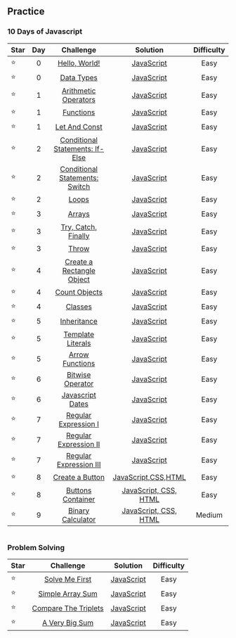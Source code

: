 ## Practice
### 10 Days of Javascript
| Star | Day | Challenge                       | Solution | Difficulty |
|-- |:---:|:-----------------------------:|:--------:|:----------:|
|⭐| 0 |[Hello, World!](https://github.com/aldoignatachandra/HACKERRANK/tree/master/Practice/10DaysOfJavascript/Day0/HelloWorld)| [JavaScript](https://github.com/aldoignatachandra/HACKERRANK/blob/master/Practice/10DaysOfJavascript/Day0/HelloWorld/Solution.js) | Easy |
|⭐| 0 |[Data Types](https://github.com/aldoignatachandra/HACKERRANK/tree/master/Practice/10DaysOfJavascript/Day0/DataTypes)| [JavaScript](https://github.com/aldoignatachandra/HACKERRANK/blob/master/Practice/10DaysOfJavascript/Day0/DataTypes/Solution.js) | Easy |
|⭐| 1 |[Arithmetic Operators](https://github.com/aldoignatachandra/HACKERRANK/tree/master/Practice/10DaysOfJavascript/Day1/ArithmeticOperators)| [JavaScript](https://github.com/aldoignatachandra/HACKERRANK/blob/master/Practice/10DaysOfJavascript/Day1/ArithmeticOperators/Solution.js) | Easy |
|⭐| 1 |[Functions](https://github.com/aldoignatachandra/HACKERRANK/tree/master/Practice/10DaysOfJavascript/Day1/Functions)| [JavaScript](https://github.com/aldoignatachandra/HACKERRANK/blob/master/Practice/10DaysOfJavascript/Day1/Functions/Solution.js) | Easy |
|⭐| 1 |[Let And Const](https://github.com/aldoignatachandra/HACKERRANK/tree/master/Practice/10DaysOfJavascript/Day1/LetAndConst)| [JavaScript](https://github.com/aldoignatachandra/HACKERRANK/blob/master/Practice/10DaysOfJavascript/Day1/LetAndConst/Solution.js) | Easy |
|⭐| 2 |[Conditional Statements: If-Else](https://github.com/aldoignatachandra/HACKERRANK/tree/master/Practice/10DaysOfJavascript/Day2/If-Else)| [JavaScript](https://github.com/aldoignatachandra/HACKERRANK/blob/master/Practice/10DaysOfJavascript/Day2/If-Else/Solution.js) | Easy |
|⭐| 2 |[Conditional Statements: Switch](https://github.com/aldoignatachandra/HACKERRANK/tree/master/Practice/10DaysOfJavascript/Day2/Switch)| [JavaScript](https://github.com/aldoignatachandra/HACKERRANK/blob/master/Practice/10DaysOfJavascript/Day2/Switch/Solution.js) | Easy |
|⭐| 2 |[Loops](https://github.com/aldoignatachandra/HACKERRANK/tree/master/Practice/10DaysOfJavascript/Day2/Loops)| [JavaScript](https://github.com/aldoignatachandra/HACKERRANK/blob/master/Practice/10DaysOfJavascript/Day2/Loops/Solution.js) | Easy |
|⭐| 3 |[Arrays](https://github.com/aldoignatachandra/HACKERRANK/tree/master/Practice/10DaysOfJavascript/Day3/Arrays)| [JavaScript](https://github.com/aldoignatachandra/HACKERRANK/blob/master/Practice/10DaysOfJavascript/Day3/Arrays/Solution.js) | Easy |
|⭐| 3 |[Try, Catch, Finally](https://github.com/aldoignatachandra/HACKERRANK/tree/master/Practice/10DaysOfJavascript/Day3/Try%2CCatch%2CFinally)| [JavaScript](https://github.com/aldoignatachandra/HACKERRANK/blob/master/Practice/10DaysOfJavascript/Day3/Try%2CCatch%2CFinally/Solution.js) | Easy |
|⭐| 3 |[Throw](https://github.com/aldoignatachandra/HACKERRANK/tree/master/Practice/10DaysOfJavascript/Day3/Throw)| [JavaScript](https://github.com/aldoignatachandra/HACKERRANK/blob/master/Practice/10DaysOfJavascript/Day3/Throw/Solution.js) | Easy |
|⭐| 4 |[Create a Rectangle Object](https://github.com/aldoignatachandra/HACKERRANK/tree/master/Practice/10DaysOfJavascript/Day4/CreateRectangleObject)| [JavaScript](https://github.com/aldoignatachandra/HACKERRANK/blob/master/Practice/10DaysOfJavascript/Day4/CreateRectangleObject/Solution.js) | Easy |
|⭐| 4 |[Count Objects](https://github.com/aldoignatachandra/HACKERRANK/tree/master/Practice/10DaysOfJavascript/Day4/CountObjects)| [JavaScript](https://github.com/aldoignatachandra/HACKERRANK/blob/master/Practice/10DaysOfJavascript/Day4/CountObjects/Solution.js) | Easy |
|⭐| 4 |[Classes](https://github.com/aldoignatachandra/HACKERRANK/tree/master/Practice/10DaysOfJavascript/Day4/Classes)| [JavaScript](https://github.com/aldoignatachandra/HACKERRANK/blob/master/Practice/10DaysOfJavascript/Day4/Classes/Solution.js) | Easy |
|⭐| 5 |[Inheritance](https://github.com/aldoignatachandra/HACKERRANK/tree/master/Practice/10DaysOfJavascript/Day5/Inheritance)| [JavaScript](https://github.com/aldoignatachandra/HACKERRANK/blob/master/Practice/10DaysOfJavascript/Day5/Inheritance/Solution.js) | Easy |
|⭐| 5 |[Template Literals](https://github.com/aldoignatachandra/HACKERRANK/tree/master/Practice/10DaysOfJavascript/Day5/TemplateLiterals)| [JavaScript](https://github.com/aldoignatachandra/HACKERRANK/blob/master/Practice/10DaysOfJavascript/Day5/TemplateLiterals/Solution.js) | Easy |
|⭐| 5 |[Arrow Functions](https://github.com/aldoignatachandra/HACKERRANK/tree/master/Practice/10DaysOfJavascript/Day5/ArrowFunctions)| [JavaScript](https://github.com/aldoignatachandra/HACKERRANK/blob/master/Practice/10DaysOfJavascript/Day5/ArrowFunctions/Solution.js) | Easy |
|⭐| 6 |[Bitwise Operator](https://github.com/aldoignatachandra/HACKERRANK/tree/master/Practice/10DaysOfJavascript/Day6/BitwiseOperator)| [JavaScript](https://github.com/aldoignatachandra/HACKERRANK/blob/master/Practice/10DaysOfJavascript/Day6/BitwiseOperator/Solution.js) | Easy |
|⭐| 6 |[Javascript Dates](https://github.com/aldoignatachandra/HACKERRANK/tree/master/Practice/10DaysOfJavascript/Day6/JavascriptDates)| [JavaScript](https://github.com/aldoignatachandra/HACKERRANK/blob/master/Practice/10DaysOfJavascript/Day6/JavascriptDates/Solution.js) | Easy |
|⭐| 7 |[Regular Expression I](https://github.com/aldoignatachandra/HACKERRANK/tree/master/Practice/10DaysOfJavascript/Day7/RegEx-I)| [JavaScript](https://github.com/aldoignatachandra/HACKERRANK/blob/master/Practice/10DaysOfJavascript/Day7/RegEx-I/Solution.js) | Easy |
|⭐| 7 |[Regular Expression II](https://github.com/aldoignatachandra/HACKERRANK/tree/master/Practice/10DaysOfJavascript/Day7/RegEx-II)| [JavaScript](https://github.com/aldoignatachandra/HACKERRANK/blob/master/Practice/10DaysOfJavascript/Day7/RegEx-II/Solution.js) | Easy |
|⭐| 7 |[Regular Expression III](https://github.com/aldoignatachandra/HACKERRANK/tree/master/Practice/10DaysOfJavascript/Day7/RegEx-III)| [JavaScript](https://github.com/aldoignatachandra/HACKERRANK/blob/master/Practice/10DaysOfJavascript/Day7/RegEx-III/Solution.js) | Easy |
|⭐| 8 |[Create a Button](https://github.com/aldoignatachandra/HACKERRANK/tree/master/Practice/10DaysOfJavascript/Day8/CreateAButton)| [JavaScript,CSS,HTML](https://github.com/aldoignatachandra/HACKERRANK/tree/master/Practice/10DaysOfJavascript/Day8/CreateAButton) | Easy |
|⭐| 8 |[Buttons Container](https://github.com/aldoignatachandra/HACKERRANK/tree/master/Practice/10DaysOfJavascript/Day8/ButtonsContainer)| [JavaScript, CSS, HTML](https://github.com/aldoignatachandra/HACKERRANK/tree/master/Practice/10DaysOfJavascript/Day8/ButtonsContainer) | Easy |
|⭐| 9 |[Binary Calculator](https://github.com/aldoignatachandra/HACKERRANK/tree/master/Practice/10DaysOfJavascript/Day9/BinaryCalculator)| [JavaScript, CSS, HTML](https://github.com/aldoignatachandra/HACKERRANK/tree/master/Practice/10DaysOfJavascript/Day9/BinaryCalculator) | Medium |

#
### Problem Solving
| Star | Challenge                       | Solution | Difficulty |
|-- |:-----------------------------:|:--------:|:----------:|
|⭐|[Solve Me First](https://github.com/aldoignatachandra/HACKERRANK/tree/master/Practice/ProblemSolving/SolveMeFirst)| [JavaScript](https://github.com/aldoignatachandra/HACKERRANK/blob/master/Practice/ProblemSolving/SolveMeFirst/Solution.js) | Easy |
|⭐|[Simple Array Sum](https://github.com/aldoignatachandra/HACKERRANK/tree/master/Practice/ProblemSolving/SimpleArraySum)| [JavaScript](https://github.com/aldoignatachandra/HACKERRANK/blob/master/Practice/ProblemSolving/SimpleArraySum/Solution.js) | Easy |
|⭐|[Compare The Triplets](https://github.com/aldoignatachandra/HACKERRANK/tree/master/Practice/ProblemSolving/CompareTheTriplets)| [JavaScript](https://github.com/aldoignatachandra/HACKERRANK/blob/master/Practice/ProblemSolving/CompareTheTriplets/Solution.js) | Easy |
|⭐|[A Very Big Sum](https://github.com/aldoignatachandra/HACKERRANK/tree/master/Practice/ProblemSolving/AVeryBigSum)| [JavaScript](https://github.com/aldoignatachandra/HACKERRANK/blob/master/Practice/ProblemSolving/AVeryBigSum/Solution.js) | Easy |
